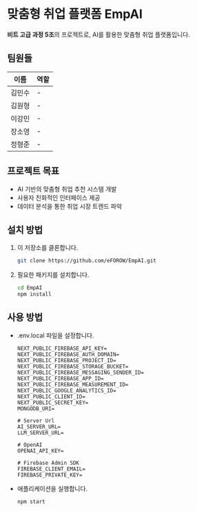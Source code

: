 # 맞춤형 취업 플랫폼 EmpAI

**비트 고급 과정 5조**의 프로젝트로, AI를 활용한 맞춤형 취업 플랫폼입니다. 

## 팀원들

| 이름     | 역할          |
|----------|---------------|
| 김민수   | -             |
| 김원형   | -             |
| 이강민   | -             |
| 장소영   | -             |
| 정형준   | -             | 

## 프로젝트 목표

- AI 기반의 맞춤형 취업 추천 시스템 개발
- 사용자 친화적인 인터페이스 제공
- 데이터 분석을 통한 취업 시장 트렌드 파악

## 설치 방법

1. 이 저장소를 클론합니다.
   ```bash
   git clone https://github.com/eFOROW/EmpAI.git
   ```
2. 필요한 패키지를 설치합니다.
   ```bash
   cd EmpAI
   npm install
   ```

## 사용 방법

- .env.local 파일을 설정합니다.
  ```
  NEXT_PUBLIC_FIREBASE_API_KEY=
  NEXT_PUBLIC_FIREBASE_AUTH_DOMAIN=
  NEXT_PUBLIC_FIREBASE_PROJECT_ID=
  NEXT_PUBLIC_FIREBASE_STORAGE_BUCKET=
  NEXT_PUBLIC_FIREBASE_MESSAGING_SENDER_ID=
  NEXT_PUBLIC_FIREBASE_APP_ID=
  NEXT_PUBLIC_FIREBASE_MEASUREMENT_ID=
  NEXT_PUBLIC_GOOGLE_ANALYTICS_ID=
  NEXT_PUBLIC_CLIENT_ID=
  NEXT_PUBLIC_SECRET_KEY=
  MONGODB_URI=

  # Server Url
  AI_SERVER_URL=
  LLM_SERVER_URL=
  
  # OpenAI
  OPENAI_API_KEY=
  
  # Firebase Admin SDK
  FIREBASE_CLIENT_EMAIL=
  FIREBASE_PRIVATE_KEY=
  ```

- 애플리케이션을 실행합니다.
  ```bash
  npm start
  ```